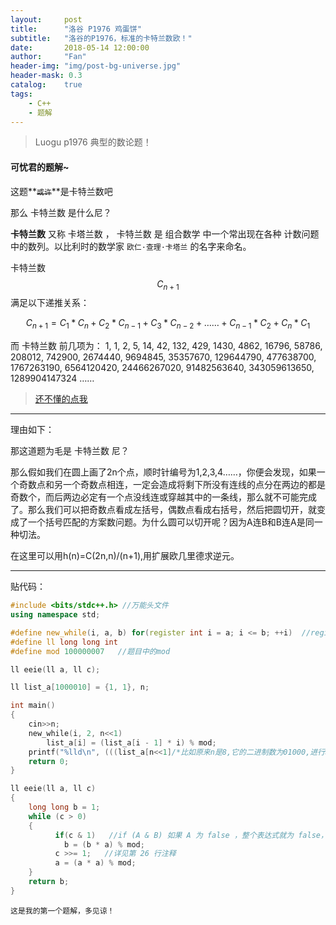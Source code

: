 ```yaml
---
layout:     post
title:      "洛谷 P1976 鸡蛋饼"
subtitle:   "洛谷的P1976，标准的卡特兰数欧！"
date:       2018-05-14 12:00:00
author:     "Fan"
header-img: "img/post-bg-universe.jpg"
header-mask: 0.3
catalog:    true
tags:
    - C++
    - 题解
---
```


>Luogu p1976 典型的数论题！

#### 可忧君的题解~

这题**~~`或许`~~**是卡特兰数吧

那么 卡特兰数 是什么尼？

**卡特兰数** 又称 卡塔兰数 ， 卡特兰数 是 组合数学 中一个常出现在各种 计数问题 中的数列。以比利时的数学家 `欧仁·查理·卡塔兰` 的名字来命名。

卡特兰数$$C_{n+1}$$满足以下递推关系：

$$C_{n+1} = C_1*C_n + C_2*C_{n-1} + C_3*C_{n-2} + …… + C_{n-1}*C_2 + C_n*C_1$$

而 卡特兰数 前几项为：
1, 1, 2, 5, 14, 42, 132, 429, 1430, 4862, 16796, 58786, 208012, 742900, 2674440, 9694845, 35357670, 129644790, 477638700, 1767263190, 6564120420, 24466267020, 91482563640, 343059613650, 1289904147324 ……

> [还不懂的点我](https://baike.baidu.com/item/%E5%8D%A1%E7%89%B9%E5%85%B0%E6%95%B0/6125746?fr=aladdin)



---

理由如下：

那这道题为毛是 卡特兰数 尼？

那么假如我们在圆上画了2n个点，顺时针编号为1,2,3,4……，你便会发现，如果一个奇数点和另一个奇数点相连，一定会造成将剩下所没有连线的点分在两边的都是奇数个，而后两边必定有一个点没线连或穿越其中的一条线，那么就不可能完成了。那么我们可以把奇数点看成左括号，偶数点看成右括号，然后把圆切开，就变成了一个括号匹配的方案数问题。为什么圆可以切开呢？因为A连B和B连A是同一种切法。

在这里可以用h(n)=C(2n,n)/(n+1),用扩展欧几里德求逆元。

---

贴代码：

```cpp
#include <bits/stdc++.h> //万能头文件
using namespace std;

#define new_while(i, a, b) for(register int i = a; i <= b; ++i)  //register：这个关键字请求编译器尽可能的将变量存在CPU内部寄存器中，而不是通过内存寻址访问，以提高效率，注意是尽可能，不是绝对
#define ll long long int
#define mod 100000007   //题目中的mod

ll eeie(ll a, ll c);

ll list_a[1000010] = {1, 1}, n;

int main()
{
    cin>>n;
    new_while(i, 2, n<<1)
        list_a[i] = (list_a[i - 1] * i) % mod;
    printf("%lld\n", (((list_a[n<<1]/*比如原来n是8,它的二进制数为01000,进行>>1右移一位后就是00100,4了~*/%mod)*eeie(list_a[n+1],mod-2))%mod*eeie(list_a[n],mod-2))%mod);
    return 0;
}

ll eeie(ll a, ll c)
{
    long long b = 1;
    while (c > 0)
    {
          if(c & 1)   //if (A & B) 如果 A 为 false ，整个表达式就为 false，但还要计算 B 的值。
            b = (b * a) % mod;
          c >>= 1;   //详见第 26 行注释
          a = (a * a) % mod;
    }
    return b;
}

```

`这是我的第一个题解，多见谅！`

<a id="comments"></a><script src="//cdn1.lncld.net/static/js/3.0.4/av-min.js"></script><script src="//cdn.jsdelivr.net/gh/xcss/valine@v1.1.7/dist/Valine.min.js?v=undefined"></script><script>var valine = new Valine({
  el:'#vcomments',
  notify:false || false, 
  verify:false|| false, 
  app_id:'Rsr2vb6m50xfHQFuHCjnY1aa-gzGzoHsz',
  app_key:'BBOJ6wlnRnBUd4qK0C4GpByW',
  placeholder:'想唛唛？上面不用填，但如果你要提问的话，把邮箱写上......',
  path: window.location.pathname,
  avatar:'identicon'
})</script><script src="/js/jquery.js"></script><script src="/js/jquery-migrate-1.2.1.min.js"></script><script src="/js/jquery.appear.js"></script>

